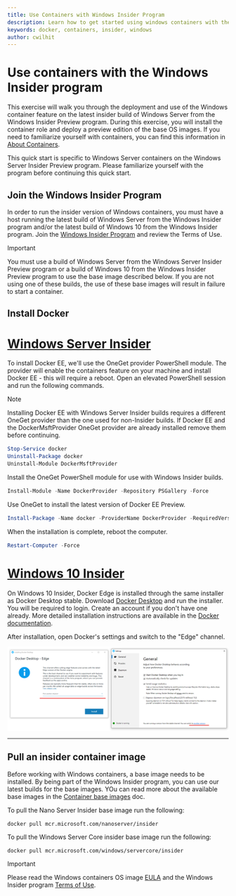 ```yaml
---
title: Use Containers with Windows Insider Program
description: Learn how to get started using windows containers with the Windows Insider program
keywords: docker, containers, insider, windows
author: cwilhit
---
```


# Use containers with the Windows Insider program

This exercise will walk you through the deployment and use of the Windows container feature on the latest insider build of Windows Server from the Windows Insider Preview program. During this exercise, you will install the container role and deploy a preview edition of the base OS images. If you need to familiarize yourself with containers, you can find this information in [About Containers](../about/index.md).

This quick start is specific to Windows Server containers on the Windows Server Insider Preview program. Please familiarize yourself with the program before continuing this quick start.

## Join the Windows Insider Program

In order to run the insider version of Windows containers, you must have a host running the latest build of Windows Server from the Windows Insider program and/or the latest build of Windows 10 from the Windows Insider program. Join the [Windows Insider Program](https://insider.windows.com/GettingStarted) and review the Terms of Use.

> [!IMPORTANT]
> You must use a build of Windows Server from the Windows Server Insider Preview program or a build of Windows 10 from the Windows Insider Preview program to use the base image described below. If you are not using one of these builds, the use of these base images will result in failure to start a container.

## Install Docker

<!-- start tab view -->
# [Windows Server Insider](#tab/Windows-Server-Insider)

To install Docker EE, we'll use the OneGet provider PowerShell module. The provider will enable the containers feature on your machine and install Docker EE - this will require a reboot. Open an elevated PowerShell session and run the following commands.

> [!NOTE]
> Installing Docker EE with Windows Server Insider builds requires a different OneGet provider than the one used for non-Insider builds. If Docker EE and the DockerMsftProvider OneGet provider are already installed remove them before continuing.

```powershell
Stop-Service docker
Uninstall-Package docker
Uninstall-Module DockerMsftProvider
```

Install the OneGet PowerShell module for use with Windows Insider builds.

```powershell
Install-Module -Name DockerProvider -Repository PSGallery -Force
```

Use OneGet to install the latest version of Docker EE Preview.

```powershell
Install-Package -Name docker -ProviderName DockerProvider -RequiredVersion Preview
```

When the installation is complete, reboot the computer.

```powershell
Restart-Computer -Force
```

# [Windows 10 Insider](#tab/Windows-10-Insider)

On Windows 10 Insider, Docker Edge is installed through the same installer as Docker Desktop stable. Download [Docker Desktop](https://store.docker.com/editions/community/docker-ce-desktop-windows) and run the installer. You will be required to login. Create an account if you don't have one already. More detailed installation instructions are available in the [Docker documentation](https://docs.docker.com/docker-for-windows/install).

After installation, open Docker's settings and switch to the "Edge" channel.

![](./media/docker-edge-instruction.png)

---
<!-- stop tab view -->

## Pull an insider container image

Before working with Windows containers, a base image needs to be installed. By being part of the Windows Insider program, you can use our latest builds for the base images. YOu can read more about the available base images in the [Container base images](../manage-containers/container-base-images.md) doc.

To pull the Nano Server Insider base image run the following:

```console
docker pull mcr.microsoft.com/nanoserver/insider
```

To pull the Windows Server Core insider base image run the following:

```console
docker pull mcr.microsoft.com/windows/servercore/insider
```

> [!IMPORTANT]
> Please read the Windows containers OS image [EULA](../images-eula.md ) and the Windows Insider program [Terms of Use](https://www.microsoft.com/software-download/windowsinsiderpreviewserver).